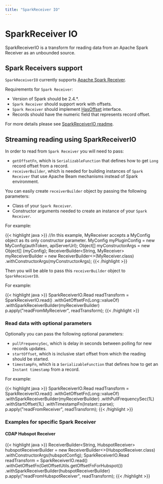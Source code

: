 ```yaml
---
title: "SparkReceiver IO"
---
```

<!--
Licensed under the Apache License, Version 2.0 (the "License");
you may not use this file except in compliance with the License.
You may obtain a copy of the License at

http://www.apache.org/licenses/LICENSE-2.0

Unless required by applicable law or agreed to in writing, software
distributed under the License is distributed on an "AS IS" BASIS,
WITHOUT WARRANTIES OR CONDITIONS OF ANY KIND, either express or implied.
See the License for the specific language governing permissions and
limitations under the License.
-->

# SparkReceiver IO

SparkReceiverIO is a transform for reading data from an Apache Spark Receiver as an unbounded source.

## Spark Receivers support

`SparkReceiverIO` currently supports [Apache Spark Receiver](https://spark.apache.org/docs/2.4.0/streaming-custom-receivers.html).

Requirements for `Spark Receiver`:
- Version of Spark should be 2.4.*.
- `Spark Receiver` should support work with offsets.
- `Spark Receiver` should implement [HasOffset](https://github.com/apache/beam/blob/master/sdks/java/io/sparkreceiver/src/main/java/org/apache/beam/sdk/io/sparkreceiver/HasOffset.java) interface.
- Records should have the numeric field that represents record offset.

For more details please see [SparkReceiverIO readme](https://github.com/apache/beam/blob/master/sdks/java/io/sparkreceiver/2/README.md).

## Streaming reading using SparkReceiverIO

In order to read from `Spark Receiver` you will need to pass:

- `getOffsetFn`, which is `SerializableFunction` that defines how to get `Long` record offset from a record.
- `receiverBuilder`, which is needed for building instances of `Spark Receiver` that use Apache Beam mechanisms instead of Spark environment.

You can easily create `receiverBuilder` object by passing the following parameters:

- Class of your `Spark Receiver`.
- Constructor arguments needed to create an instance of your `Spark Receiver`.

For example:

{{< highlight java >}}
//In this example, MyReceiver accepts a MyConfig object as its only constructor parameter.
MyConfig myPluginConfig = new MyConfig(authToken, apiServerUrl);
Object[] myConstructorArgs = new Object[] {myConfig};
ReceiverBuilder<String, MyReceiver<String>> myReceiverBuilder =
  new ReceiverBuilder<>(MyReceiver.class)
    .withConstructorArgs(myConstructorArgs);
{{< /highlight >}}

Then you will be able to pass this `receiverBuilder` object to `SparkReceiverIO`.

For example:

{{< highlight java >}}
SparkReceiverIO.Read<String> readTransform =
  SparkReceiverIO.<String>read()
    .withGetOffsetFn(Long::valueOf)
    .withSparkReceiverBuilder(myReceiverBuilder)
p.apply("readFromMyReceiver", readTransform);
{{< /highlight >}}

### Read data with optional parameters

Optionally you can pass the following optional parameters:

- `pullFrequencySec`, which is delay in seconds between polling for new records updates.
- `startOffset`, which is inclusive start offset from which the reading should be started.
- `timestampFn`, which is a `SerializableFunction` that defines how to get an `Instant timestamp` from a record.

For example:

{{< highlight java >}}
SparkReceiverIO.Read<String> readTransform =
  SparkReceiverIO.<String>read()
    .withGetOffsetFn(Long::valueOf)
    .withSparkReceiverBuilder(myReceiverBuilder)
    .withPullFrequencySec(1L)
    .withStartOffset(1L)
    .withTimestampFn(Instant::parse);
p.apply("readFromReceiver", readTransform);
{{< /highlight >}}

### Examples for specific Spark Receiver

#### CDAP Hubspot Receiver

{{< highlight java >}}
ReceiverBuilder<String, HubspotReceiver<String>> hubspotReceiverBuilder =
  new ReceiverBuilder<>(HubspotReceiver.class)
    .withConstructorArgs(hubspotConfig);
SparkReceiverIO.Read<String> readTransform =
  SparkReceiverIO.<String>read()
    .withGetOffsetFn(GetOffsetUtils.getOffsetFnForHubspot())
    .withSparkReceiverBuilder(hubspotReceiverBuilder)
p.apply("readFromHubspotReceiver", readTransform);
{{< /highlight >}}
